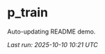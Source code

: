 # p_train

Auto-updating README demo.

<!--START_SECTION:status-->
_Last run: 2025-10-10 10:21 UTC_
<!--END_SECTION:status-->







































































































































































































































































































































































































































































































































































































































































































































































































































































































































































































































































































































































































